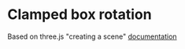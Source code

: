 # Clamped box rotation
Based on three.js "creating a scene" [documentation](https://threejs.org/docs/index.html#manual/en/introduction/Creating-a-scene)